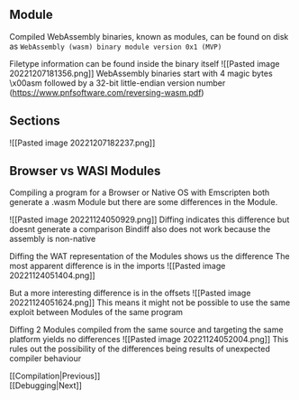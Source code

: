 ## Module

Compiled WebAssembly binaries, known as modules, can be found on disk as
`WebAssembly (wasm) binary module version 0x1 (MVP)`

Filetype information can be found inside the binary itself
![[Pasted image 20221207181356.png]]
WebAssembly binaries start with 4 magic bytes \\x00asm followed by a 32-bit little-endian version number (https://www.pnfsoftware.com/reversing-wasm.pdf)

## Sections

![[Pasted image 20221207182237.png]]


## Browser vs WASI Modules

Compiling a program for a Browser or Native OS with Emscripten both generate a .wasm Module but there are some differences in the Module. 

![[Pasted image 20221124050929.png]]
Diffing indicates this difference but doesnt generate a comparison
Bindiff also does not work because the assembly is non-native

Diffing the WAT representation of the Modules shows us the difference
The most apparent difference is in the imports
![[Pasted image 20221124051404.png]]

But a more interesting difference is in the offsets
![[Pasted image 20221124051624.png]]
This means it might not be possible to use the same exploit between Modules of the same program

Diffing 2 Modules compiled from the same source and targeting the same platform yields no differences
![[Pasted image 20221124052004.png]]
This rules out the possibility of the differences being results of unexpected compiler behaviour


[[Compilation|Previous]]  
[[Debugging|Next]]